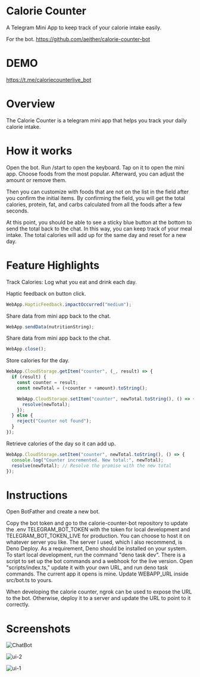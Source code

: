 # Calorie Counter

A Telegram Mini App to keep track of your calorie intake easily.

For the bot.
https://github.com/aeither/calorie-counter-bot

# DEMO

https://t.me/caloriecounterlive_bot

# Overview

The Calorie Counter is a telegram mini app that helps you track your daily calorie intake.

# How it works

Open the bot. Run /start to open the keyboard. Tap on it to open the mini app. Choose foods from the most popular. Afterward, you can adjust the amount or remove them. 

Then you can customize with foods that are not on the list in the field after you confirm the initial items. By confirming the field, you will get the total calories, protein, fat, and carbs calculated from all the foods after a few seconds. 

At this point, you should be able to see a sticky blue button at the bottom to send the total back to the chat. In this way, you can keep track of your meal intake. The total calories will add up for the same day and reset for a new day.

# Feature Highlights

Track Calories: Log what you eat and drink each day.

Haptic feedback on button click.

```js
WebApp.HapticFeedback.impactOccurred("medium");
```

Share data from mini app back to the chat.

```js
WebApp.sendData(nutritionString);
```

Share data from mini app back to the chat.

```js
WebApp.close();
```

Store calories for the day.

```js
WebApp.CloudStorage.getItem("counter", (_, result) => {
  if (result) {
    const counter = result;
    const newTotal = (+counter + +amount).toString();

    WebApp.CloudStorage.setItem("counter", newTotal.toString(), () => {
      resolve(newTotal);
    });
  } else {
    reject("Counter not found");
  }
});
```

Retrieve calories of the day so it can add up.

```js
WebApp.CloudStorage.setItem("counter", newTotal.toString(), () => {
  console.log("Counter incremented. New total:", newTotal);
  resolve(newTotal); // Resolve the promise with the new total
});
```


# Instructions

Open BotFather and create a new bot.

Copy the bot token and go to the calorie-counter-bot repository to update the .env TELEGRAM_BOT_TOKEN with the token for local development and TELEGRAM_BOT_TOKEN_LIVE for production. You can choose to host it on whatever server you like. The server I used, which I also recommend, is Deno Deploy.
As a requirement, Deno should be installed on your system. To start local development, run the command "deno task dev". There is a script to set up the bot commands and a webhook for the live version. Open "scripts/index.ts," update it with your own URL, and run deno task commands. The current app it opens is mine. Update WEBAPP_URL inside src/bot.ts to yours.

When developing the calorie counter, ngrok can be used to expose the URL to the bot. Otherwise, deploy it to a server and update the URL to point to it correctly.


# Screenshots
![ChatBot](https://github.com/aeither/calorie-counter/assets/36173828/0a866086-2a94-4864-a6a6-92aef7290bb2)

![ui-2](https://github.com/aeither/calorie-counter/assets/36173828/3c01ea8d-2f92-4dd1-8f20-aa6e3c5f07b5)

![ui-1](https://github.com/aeither/calorie-counter/assets/36173828/705b850b-32eb-4af7-83ef-a7a66b7aebcd)
